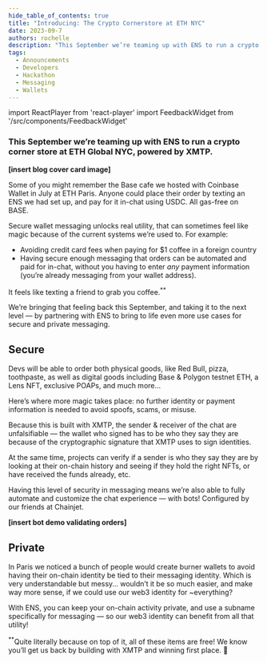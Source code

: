 ```yaml
---
hide_table_of_contents: true
title: "Introducing: The Crypto Cornerstore at ETH NYC"
date: 2023-09-7
authors: rochelle
description: "This September we’re teaming up with ENS to run a crypto corner store at ETH Global NYC, powered by XMTP."
tags:
  - Announcements
  - Developers
  - Hackathon
  - Messaging
  - Wallets
---
```


import ReactPlayer from 'react-player'
import FeedbackWidget from '/src/components/FeedbackWidget'

### This September we’re teaming up with ENS to run a crypto corner store at ETH Global NYC, powered by XMTP.

**[insert blog cover card image]**

<!--truncate-->

Some of you might remember the Base cafe we hosted with Coinbase Wallet in July at ETH Paris. Anyone could place their order by texting an ENS we had set up, and pay for it in-chat using USDC. All gas-free on BASE. 

Secure wallet messaging unlocks real utility, that can sometimes feel like magic because of the current systems we’re used to. For example: 

- Avoiding credit card fees when paying for $1 coffee in a foreign country
- Having secure enough messaging that orders can be automated and paid for in-chat, without you having to enter *any* payment information (you’re already messaging from your wallet address).

It feels like texting a friend to grab you coffee.<sup>**</sup>

We’re bringing that feeling back this September, and taking it to the next level — by partnering with ENS to bring to life even more use cases for secure and private messaging. 

## Secure

Devs will be able to order both physical goods, like Red Bull, pizza, toothpaste, as well as digital goods including Base & Polygon testnet ETH, a Lens NFT, exclusive POAPs, and much more… 

Here’s where more magic takes place: no further identity or payment information is needed to avoid spoofs, scams, or misuse. 

Because this is built with XMTP, the sender & receiver of the chat are unfalsifiable — the wallet who signed has to be who they say they are because of the cryptographic signature that XMTP uses to sign identities. 

At the same time, projects can verify if a sender is who they say they are by looking at their on-chain history and seeing if they hold the right NFTs, or have received the funds already, etc. 

Having this level of security in messaging means we’re also able to fully automate and customize the chat experience — with bots! Configured by our friends at Chainjet. 

**[insert bot demo validating orders]**

## Private

In Paris we noticed a bunch of people would create burner wallets to avoid having their on-chain identity be tied to their messaging identity. Which is very understandable but messy… wouldn’t it be so much easier, and make way more sense, if we could use our web3 identity for ~everything? 

With ENS, you can keep your on-chain activity private, and use a subname specifically for messaging — so our web3 identity can benefit from all that utility!

<sup>**</sup>Quite literally because on top of it, all of these items are free! We know you’ll get us back by building with XMTP and winning first place. 🙂

<br/>
<br/>
<FeedbackWidget />
